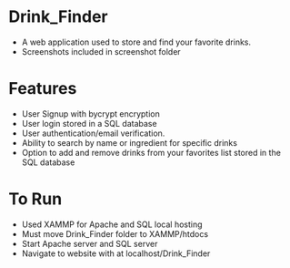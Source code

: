 # Drink_Finder
* A web application used to store and find your favorite drinks.
* Screenshots included in screenshot folder

# Features
* User Signup with bycrypt encryption
* User login stored in a SQL database
* User authentication/email verification.
* Ability to search by name or ingredient for specific drinks
* Option to add and remove drinks from your favorites list stored in the SQL database

# To Run
* Used XAMMP for Apache and SQL local hosting
* Must move Drink_Finder folder to XAMMP/htdocs
* Start Apache server and SQL server
* Navigate to website with at localhost/Drink_Finder
